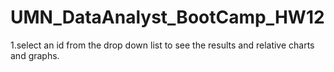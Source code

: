 # UMN_DataAnalyst_BootCamp_HW12
1.select an id from the drop down list to see the results and relative charts and graphs.
